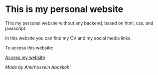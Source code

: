 # This is my personal website

This my personal website without any backend, based on html, css, and javascript.

In this website you can find my CV and my social media links.

To access this website:

<a href="https://amirabaskohi.github.io">Access my website</a>

*Made by Amirhossein Abaskohi*
